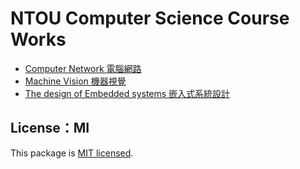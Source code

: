 # NTOU Computer Science Course Works

- [Computer Network 電腦網路](https://github.com/5j54d93/NTOU-CS/tree/main/Computer%20Network/Simple%20UDP)
- [Machine Vision 機器視覺](https://github.com/5j54d93/NTOU-CS/tree/main/Machine%20Vision/CNNs-fruits360)
- [The design of Embedded systems 嵌入式系統設計](https://github.com/5j54d93/NTOU-CS/tree/main/The%20design%20of%20Embedded%20systems)

## License：MI

This package is [MIT licensed](https://github.com/5j54d93/NTOU-CS/blob/main/LICENSE).
